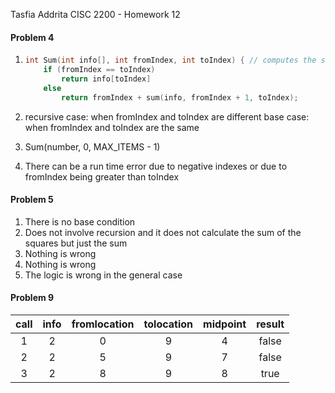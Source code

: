 Tasfia Addrita
CISC 2200 - Homework 12

#### Problem 4

1. ```c++
   int Sum(int info[], int fromIndex, int toIndex) { // computes the sum of the items between fromIndex and toIndex
       if (fromIndex == toIndex)
           return info[toIndex]
       else
           return fromIndex + sum(info, fromIndex + 1, toIndex);
   ```

2. recursive case: when fromIndex and toIndex are different
   base case: when fromIndex and toIndex are the same

3. Sum(number, 0, MAX_ITEMS - 1)

4. There can be a run time error due to negative indexes or due to fromIndex being greater than toIndex

#### Problem 5

1. There is no base condition
2. Does not involve recursion and it does not calculate the sum of the squares but just the sum
3. Nothing is wrong
4. Nothing is wrong
5. The logic is wrong in the general case

#### Problem 9

| call | info | fromlocation | tolocation | midpoint | result |
| :--: | :--: | :----------: | :--------: | :------: | :----: |
|  1   |  2   |      0       |     9      |    4     | false  |
|  2   |  2   |      5       |     9      |    7     | false  |
|  3   |  2   |      8       |     9      |    8     |  true  |

